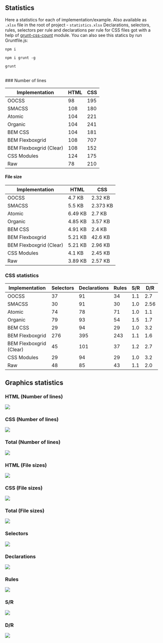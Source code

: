 ## Statistics

Here a statistics for each of implementation/example. Also available as `.xlsx` file in the root of project - `statistics.xlsx` Declarations, selectors, rules, selectors per rule and declarations per rule for CSS files got with a help of [grunt-css-count](https://www.npmjs.com/package/grunt-css-count) module. You can also see this statics by run Gruntfile.js:

`npm i`

`npm i grunt -g`

`grunt`

<br />
### Number of lines

|Implementation|HTML|CSS|
|-|-|-|
|OOCSS|98|195|
|SMACSS|108|180|
|Atomic|104|221|
|Organic|104|241|
|BEM CSS|104|181|
|BEM Flexboxgrid|108|707|
|BEM Flexboxgrid (Clear)|108|152|
|CSS Modules|124|175|
|Raw|78|210|

#### File size

|Implementation|HTML|CSS|
|-|-|-|
|OOCSS|4.7 KB|2.32 KB|
|SMACSS|5.5 KB|2.373 KB|
|Atomic|6.49 KB|2.7 KB|
|Organic|4.85 KB|3.57 KB|
|BEM CSS|4.91 KB|2.4 KB|
|BEM Flexboxgrid|5.21 KB|42.6 KB|
|BEM Flexboxgrid (Clear)|5.21 KB|2.96 KB|
|CSS Modules|4.1 KB|2.45 KB|
|Raw|3.89 KB|2.57 KB|

### CSS statistics

|Implementation|Selectors|Declarations|Rules|S/R|D/R|
|-|-|-|-|-|-|
|OOCSS|37|91|34|1.1|2.7|
|SMACSS|30|91|30|1.0|2.56|
|Atomic|74|78|71|1.0|1.1|
|Organic|79|93|54|1.5|1.7|
|BEM CSS|29|94|29|1.0|3.2|
|BEM Flexboxgrid|276|395|243|1.1|1.6|
|BEM Flexboxgrid (Clear)|45|101|37|1.2|2.7|
|CSS Modules|29|94|29|1.0|3.2|
|Raw|48|85|43|1.1|2.0|


## Graphics statistics

### HTML (Number of lines)

<img src="https://github.com/AleshaOleg/holy-grail-markup/blob/master/pictures/HTML (Number of lines).png?raw=true">

### CSS (Number of lines)

<img src="https://github.com/AleshaOleg/holy-grail-markup/blob/master/pictures/CSS (Number of lines).png?raw=true">

### Total (Number of lines)

<img src="https://github.com/AleshaOleg/holy-grail-markup/blob/master/pictures/Total (Number of lines).png?raw=true">

### HTML (File sizes)

<img src="https://github.com/AleshaOleg/holy-grail-markup/blob/master/pictures/HTML (File sizes).png?raw=true">

### CSS (File sizes)

<img src="https://github.com/AleshaOleg/holy-grail-markup/blob/master/pictures/CSS (File sizes).png?raw=true">

### Total (File sizes)

<img src="https://github.com/AleshaOleg/holy-grail-markup/blob/master/pictures/Total (File sizes).png?raw=true">

### Selectors

<img src="https://github.com/AleshaOleg/holy-grail-markup/blob/master/pictures/Selectors.png?raw=true">

### Declarations

<img src="https://github.com/AleshaOleg/holy-grail-markup/blob/master/pictures/Declarations.png?raw=true">

### Rules

<img src="https://github.com/AleshaOleg/holy-grail-markup/blob/master/pictures/Rules.png?raw=true">

### S/R

<img src="https://github.com/AleshaOleg/holy-grail-markup/blob/master/pictures/SR.png?raw=true">

### D/R

<img src="https://github.com/AleshaOleg/holy-grail-markup/blob/master/pictures/DR.png?raw=true">
